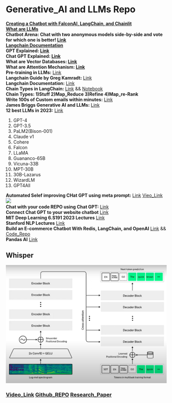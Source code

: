 # Generative_AI and LLMs Repo
**[Creating a Chatbot with FalconAI, LangChain, and Chainlit](https://www.analyticsvidhya.com/blog/2023/07/creating-a-chatbot-with-falconai-langchain-and-chainlit/)** <br>
**[What are LLMs](https://www.analyticsvidhya.com/blog/2023/03/an-introduction-to-large-language-models-llms/)** <br>
**Chatbot Arena: Chat with two anonymous models side-by-side and vote for which one is better! [Link](https://chat.lmsys.org/?arena)** <br>
**[Langchain Documentation](https://python.langchain.com/docs/get_started/introduction)** <br>
**GPT Explained: [Link](https://youtu.be/3IweGfgytgY)** <br>
**Chat GPT Explained: [Link](https://www.youtube.com/watch?v=NpmnWgQgcsA)** <br>
**What are Vector Databases: [Link](https://www.youtube.com/watch?v=dN0lsF2cvm4)** <br>
**What are Attention Mechanism: [Link](https://www.analyticsvidhya.com/blog/2019/11/comprehensive-guide-attention-mechanism-deep-learning/)** <br>
**Pre-training in LLMs:** [Link](https://d2l.ai/chapter_attention-mechanisms-and-transformers/large-pretraining-transformers.html)<br>
**Langchain Guide by Greg Kamradt:** [Link](https://www.youtube.com/watch?v=_v_fgW2SkkQ&list=PLqZXAkvF1bPNQER9mLmDbntNfSpzdDIU5) <br>
**Langchain Documentation:** [Link](https://docs.langchain.com/docs/) <br>
**Chain Types in LangChain:** [Link](https://youtu.be/f9_BWhCI4Zo) && [Notebook](https://github.com/manujjoshi/Generative_AI/blob/main/langchain-tutorials/chains/Chain%20Types.ipynb)<br>
**Chain Types: 1)Stuff 2)Map_Reduce 3)Refine 4)Map_re-Rank** <br>
**Write 100s of Custom emails within minutes:** [Link](https://www.youtube.com/watch?v=y1pyAQM-3Bo&list=PLqZXAkvF1bPNQER9mLmDbntNfSpzdDIU5&index=14)<br>
**James Briggs Generative AI and LLMs:** [Link](https://www.youtube.com/watch?v=nE2skSRWTTs&list=PLIUOU7oqGTLgBf0X_KzRlsqyM2Cs7Dxp9&index=2)<br>
**12 best LLMs in 2023:** [Link](https://beebom.com/best-large-language-models-llms/)
1. GPT-4
2. GPT-3.5
3. PaLM2(Bison-001)
4. Claude v1
6. Cohere
7. Falcon
8. LLaMA
9. Guananco-65B
10. Vicuna-33B
11. MPT-30B
12. 30B-Lazarus
13. WizardLM
14. GPT4All <br>

**Automated Selef improving CHat GPT using meta prompt:** [Link](https://python.langchain.com/docs/use_cases/autonomous_agents/meta_prompt) [Vieo_Link](https://www.youtube.com/watch?v=AmJGYu0U1L8&list=PLiQS6N-W1p3lZUqyx0KQuGhhVYWH6wgDw&index=9) <br>
![](https://substackcdn.com/image/fetch/f_auto,q_auto:good,fl_progressive:steep/https%3A%2F%2Fsubstack-post-media.s3.amazonaws.com%2Fpublic%2Fimages%2F468217b9-96d9-47c0-a08b-dbf6b21b9f49_492x384.png)<br>
**Chat with your code REPO using Chat GPT:** [Link](https://www.youtube.com/watch?v=AmJGYu0U1L8&list=PLiQS6N-W1p3lZUqyx0KQuGhhVYWH6wgDw&index=9)<br>
**Connect Chat GPT to your website chatbot** [Link](https://www.youtube.com/watch?v=IcwbjD_nXG4&list=PLiQS6N-W1p3lZUqyx0KQuGhhVYWH6wgDw&index=10)<br>
**MIT Deep Learning 6.S191 2023 Lectures** [Link](https://www.youtube.com/watch?v=QDX-1M5Nj7s&list=PLtBw6njQRU-rwp5__7C0oIVt26ZgjG9NI) <br>
**Stanford NLP Lectures** [Link](https://www.youtube.com/playlist?app=desktop&list=PLoROMvodv4rOwvldxftJTmoR3kRcWkJBp) <br>
**Build an E-commerce Chatbot With Redis, LangChain, and OpenAI** [Link](https://redis.com/blog/build-ecommerce-chatbot-with-redis/) && [Code_Repo](https://github.com/RedisVentures/redis-langchain-chatbot)<br>
**Pandas AI** [Link](https://github.com/gventuri/pandas-ai)

## Whisper
<img src="https://github.com/manujjoshi/Generative_AI/blob/main/Whisper_architecture.PNG" alt="Drawing" style="width: 700px;"/>

### [Video_Link](https://www.youtube.com/watch?v=A0MkJDPZVqQ) [Github_REPO](https://github.com/openai/whisper) [Research_Paper](https://cdn.openai.com/papers/whisper.pdf)

